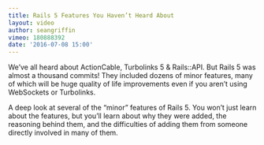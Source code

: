 ```yaml
---
title: Rails 5 Features You Haven’t Heard About
layout: video
author: seangriffin
vimeo: 180888392
date: '2016-07-08 15:00'
---
```


We’ve all heard about ActionCable, Turbolinks 5 & Rails::API. But Rails 5 was almost a thousand commits! They included dozens of minor features, many of which will be huge quality of life improvements even if you aren’t using WebSockets or Turbolinks.

A deep look at several of the “minor” features of Rails 5. You won’t just learn about the features, but you’ll learn about why they were added, the reasoning behind them, and the difficulties of adding them from someone directly involved in many of them.
